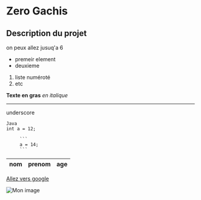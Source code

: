 # Zero Gachis

## Description du projet

on peux allez jusuq'a 6

- premeir element
- deuxieme

1. liste numéroté
2. etc

**Texte en gras**
_en italique_

---

underscore

```
Java
int a = 12;
```

         ```
         a = 14;
         ```

| nom | prenom | age |
| --- | ------ | --- |

[Allez vers google](http://google.com)

[^1]: note en bas de page

![Mon image](https://img-19.ccm2.net/cI8qqj-finfDcmx6jMK6Vr-krEw=/1500x/smart/b829396acc244fd484c5ddcdcb2b08f3/ccmcms-commentcamarche/20494859.jpg)
